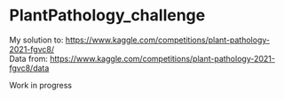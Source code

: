 # PlantPathology_challenge   

My solution to: https://www.kaggle.com/competitions/plant-pathology-2021-fgvc8/   
Data from: https://www.kaggle.com/competitions/plant-pathology-2021-fgvc8/data

Work in progress   
